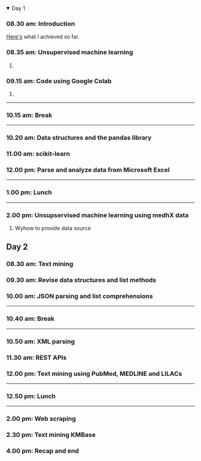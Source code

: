 <details open>
<summary> Day 1 </summary>

### 08.30 am: Introduction
[Here's](https://docs.google.com/presentation/d/e/2PACX-1vRbfvQpTP4ARbARRWhOL6WZ6koCKSHvf5OxFyHcJjn8GHXG3OpuneEH6uMYlpxKX0H_sEfHB6KAKrkq/pub?start=true&loop=false&slide=id.g29007063b8d_0_118) what I achieved so far.

### 08.35 am: Unsupervised machine learning
  1. 

### 09.15 am: Code using Google Colab
  1. 

___

### 10.15 am: Break
___

### 10.20 am: Data structures and the pandas library

### 11.00 am: scikit-learn

### 12.00 pm: Parse and analyze data from Microsoft Excel

___

### 1.00 pm: Lunch
___

### 2.00 pm: Unsupservised machine learning using medhX data
  1. Wyhow to provide data source

</details>

## Day 2

### 08.30 am: Text mining

### 09.30 am: Revise data structures and list methods

### 10.00 am: JSON parsing and list comprehensions

___

### 10.40 am: Break
___

### 10.50 am: XML parsing

### 11.30 am: REST APIs

### 12.00 pm: Text mining using PubMed, MEDLINE and LILACs

___

### 12.50 pm: Lunch
___

### 2.00 pm: Web scraping

### 2.30 pm: Text mining KMBase

### 4.00 pm: Recap and end
